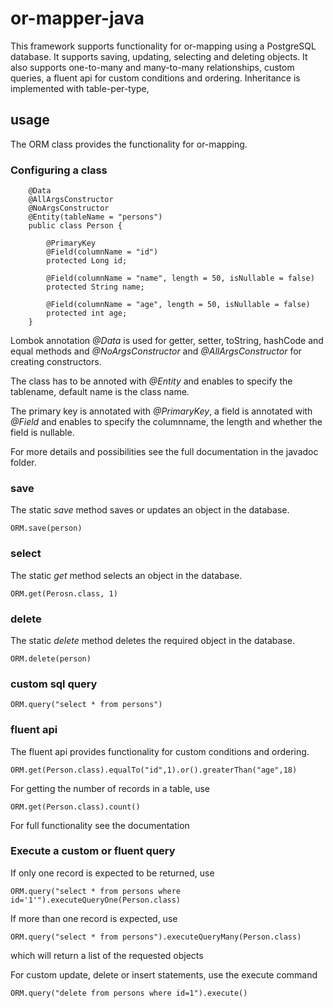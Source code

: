 # or-mapper-java

This framework supports functionality for or-mapping using a PostgreSQL database. It supports saving, updating, selecting and deleting objects.
It also supports one-to-many and many-to-many relationships, custom queries, a fluent api for custom conditions and ordering.
Inheritance is implemented with table-per-type, 

## usage

The ORM class provides the functionality for or-mapping.

### Configuring a class


```
    @Data
    @AllArgsConstructor
    @NoArgsConstructor
    @Entity(tableName = "persons")
    public class Person {

        @PrimaryKey
        @Field(columnName = "id")
        protected Long id;

        @Field(columnName = "name", length = 50, isNullable = false)
        protected String name;
    
        @Field(columnName = "age", length = 50, isNullable = false)
        protected int age;
    }
```

Lombok annotation *@Data* is used for getter, setter, toString, hashCode and equal methods
and *@NoArgsConstructor* and *@AllArgsConstructor* for creating constructors.

The class has to be annoted with *@Entity* and enables to specify the tablename, default name is the class name.

The primary key is annotated with *@PrimaryKey*, a field is annotated with *@Field* and enables to specify the columnname, the length and whether the field is nullable.

For more details and possibilities see the full documentation in the javadoc folder.

### save

The static *save* method saves or updates an object in the database.

`ORM.save(person)`

### select

The static *get* method selects an object in the database.

`ORM.get(Perosn.class, 1)`

### delete

The static *delete* method deletes the required object in the database.

`ORM.delete(person)`

### custom sql query

`ORM.query("select * from persons")`

### fluent api

The fluent api provides functionality for custom conditions and ordering.

`ORM.get(Person.class).equalTo("id",1).or().greaterThan("age",18)`

For getting the number of records in a table, use

`ORM.get(Person.class).count()`

For full functionality see the documentation

### Execute a custom or fluent query

If only one record is expected to be returned, use

`ORM.query("select * from persons where id='1'").executeQueryOne(Person.class)`

If more than one record is expected, use

`ORM.query("select * from persons").executeQueryMany(Person.class)`

which will return a list of the requested objects

For custom update, delete or insert statements, use the execute command

`ORM.query("delete from persons where id=1").execute()`